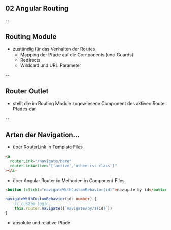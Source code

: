 ## 02 Angular Routing

--

## Routing Module

- zuständig für das Verhalten der Routes
  - Mapping der Pfade auf die Components (und Guards)
  - Redirects
  - Wildcard und URL Parameter

--

## Router Outlet

- stellt die im Routing Module zugewiesene Component des aktiven Route Pfades dar

--

## Arten der Navigation...

- über RouterLink in Template Files

```html
<a
  routerLink="/navigate/here"
  routerLinkActive="['active','other-css-class']"
></a>
```

- über Angular Router in Methoden in Component Files

```html
<button (click)="navigateWithCustomBehavior(id)">navigate by id</button>
```

```typescript
navigateWithCustomBehavior(id: number) {
    // custom logic...
    this.router.navigate([`navigate/by/${id}`])
}
```

- absolute und relative Pfade

